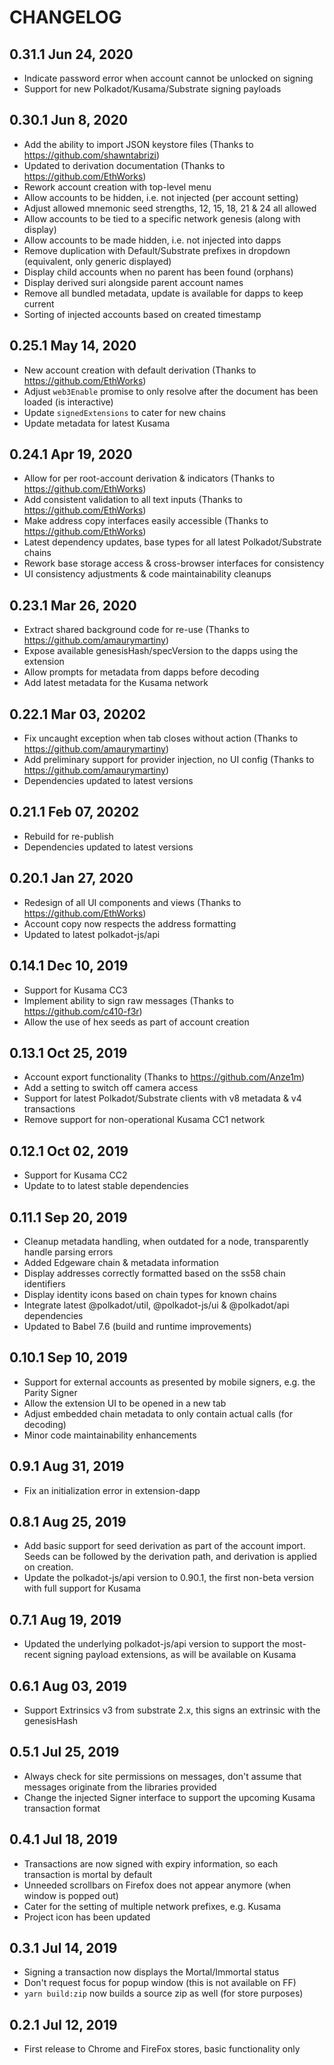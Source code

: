 # CHANGELOG

## 0.31.1 Jun 24, 2020

- Indicate password error when account cannot be unlocked on signing
- Support for new Polkadot/Kusama/Substrate signing payloads

## 0.30.1 Jun 8, 2020

- Add the ability to import JSON keystore files (Thanks to https://github.com/shawntabrizi)
- Updated to derivation documentation (Thanks to https://github.com/EthWorks)
- Rework account creation with top-level menu
- Allow accounts to be hidden, i.e. not injected (per account setting)
- Adjust allowed mnemonic seed strengths, 12, 15, 18, 21 & 24 all allowed
- Allow accounts to be tied to a specific network genesis (along with display)
- Allow accounts to be made hidden, i.e. not injected into dapps
- Remove duplication with Default/Substrate prefixes in dropdown (equivalent, only generic displayed)
- Display child accounts when no parent has been found (orphans)
- Display derived suri alongside parent account names
- Remove all bundled metadata, update is available for dapps to keep current
- Sorting of injected accounts based on created timestamp

## 0.25.1 May 14, 2020

- New account creation with default derivation (Thanks to https://github.com/EthWorks)
- Adjust `web3Enable` promise to only resolve after the document has been loaded (is interactive)
- Update `signedExtensions` to cater for new chains
- Update metadata for latest Kusama

## 0.24.1 Apr 19, 2020

- Allow for per root-account derivation & indicators (Thanks to https://github.com/EthWorks)
- Add consistent validation to all text inputs (Thanks to https://github.com/EthWorks)
- Make address copy interfaces easily accessible (Thanks to https://github.com/EthWorks)
- Latest dependency updates, base types for all latest Polkadot/Substrate chains
- Rework base storage access & cross-browser interfaces for consistency
- UI consistency adjustments & code maintainability cleanups

## 0.23.1 Mar 26, 2020

- Extract shared background code for re-use (Thanks to https://github.com/amaurymartiny)
- Expose available genesisHash/specVersion to the dapps using the extension
- Allow prompts for metadata from dapps before decoding
- Add latest metadata for the Kusama network

## 0.22.1 Mar 03, 20202

- Fix uncaught exception when tab closes without action (Thanks to https://github.com/amaurymartiny)
- Add preliminary support for provider injection, no UI config (Thanks to https://github.com/amaurymartiny)
- Dependencies updated to latest versions

## 0.21.1 Feb 07, 20202

- Rebuild for re-publish
- Dependencies updated to latest versions

## 0.20.1 Jan 27, 2020

- Redesign of all UI components and views (Thanks to https://github.com/EthWorks)
- Account copy now respects the address formatting
- Updated to latest polkadot-js/api

## 0.14.1 Dec 10, 2019

- Support for Kusama CC3
- Implement ability to sign raw messages (Thanks to https://github.com/c410-f3r)
- Allow the use of hex seeds as part of account creation

## 0.13.1 Oct 25, 2019

- Account export functionality (Thanks to https://github.com/Anze1m)
- Add a setting to switch off camera access
- Support for latest Polkadot/Substrate clients with v8 metadata & v4 transactions
- Remove support for non-operational Kusama CC1 network

## 0.12.1 Oct 02, 2019

- Support for Kusama CC2
- Update to to latest stable dependencies

## 0.11.1 Sep 20, 2019

- Cleanup metadata handling, when outdated for a node, transparently handle parsing errors
- Added Edgeware chain & metadata information
- Display addresses correctly formatted based on the ss58 chain identifiers
- Display identity icons based on chain types for known chains
- Integrate latest @polkadot/util, @polkadot-js/ui & @polkadot/api dependencies
- Updated to Babel 7.6 (build and runtime improvements)

## 0.10.1 Sep 10, 2019

- Support for external accounts as presented by mobile signers, e.g. the Parity Signer
- Allow the extension UI to be opened in a new tab
- Adjust embedded chain metadata to only contain actual calls (for decoding)
- Minor code maintainability enhancements

## 0.9.1 Aug 31, 2019

- Fix an initialization error in extension-dapp

## 0.8.1 Aug 25, 2019

- Add basic support for seed derivation as part of the account import. Seeds can be followed by the derivation path, and derivation is applied on creation.
- Update the polkadot-js/api version to 0.90.1, the first non-beta version with full support for Kusama

## 0.7.1 Aug 19, 2019

- Updated the underlying polkadot-js/api version to support the most-recent signing payload extensions, as will be available on Kusama

## 0.6.1 Aug 03, 2019

- Support Extrinsics v3 from substrate 2.x, this signs an extrinsic with the genesisHash

## 0.5.1 Jul 25, 2019

- Always check for site permissions on messages, don't assume that messages originate from the libraries provided
- Change the injected Signer interface to support the upcoming Kusama transaction format

## 0.4.1 Jul 18, 2019

- Transactions are now signed with expiry information, so each transaction is mortal by default
- Unneeded scrollbars on Firefox does not appear anymore (when window is popped out)
- Cater for the setting of multiple network prefixes, e.g. Kusama
- Project icon has been updated

## 0.3.1 Jul 14, 2019

- Signing a transaction now displays the Mortal/Immortal status
- Don't request focus for popup window (this is not available on FF)
- `yarn build:zip` now builds a source zip as well (for store purposes)

## 0.2.1 Jul 12, 2019

- First release to Chrome and FireFox stores, basic functionality only
